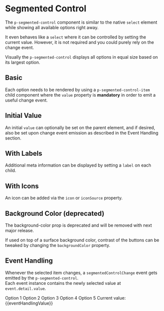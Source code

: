 # Segmented Control

The `p-segmented-control` component is similar to the native `select` element while showing all available options right
away.

It even behaves like a `select` where it can be controlled by setting the current value. However, it is not required and
you could purely rely on the change event.

Visually the `p-segmented-control` displays all options in equal size based on its largest option.

<TableOfContents></TableOfContents>

## Basic

Each option needs to be rendered by using a `p-segmented-control-item` child component where the `value` property is
**mandatory** in order to emit a useful change event.

<Playground :markup="basicMarkup" :config="config"></Playground>

## Initial Value

An initial `value` can optionally be set on the parent element, and if desired, also be set upon change event emission
as described in the <a :href="eventHandlingUrl">Event Handling</a> section.

<Playground :markup="initialValueMarkup" :config="config"></Playground>

## With Labels

Additional meta information can be displayed by setting a `label` on each child.

<Playground :markup="withLabelsMarkup" :config="config"></Playground>

## With Icons

An icon can be added via the `icon` or `iconSource` property.

<Playground :markup="withIconsMarkup" :config="config"></Playground>

## Background Color (deprecated)

<p-inline-notification heading="Important note" state="error" persistent="true">
  The background-color prop is deprecated and will be removed with next major release.
</p-inline-notification>

If used on top of a surface background color, contrast of the buttons can be tweaked by changing the `backgroundColor`
property.

<Playground :markup="backgroundColorMarkup" :config="{ ...config, colorScheme: backgroundColor.replace('background-', '') }">
  <SelectOptions v-model="backgroundColor" :values="backgroundColors" name="backgroundColor"></SelectOptions>
</Playground>

## Event Handling

Whenever the selected item changes, a `segmentedControlChange` event gets emitted by the `p-segmented-control`.  
Each event instance contains the newly selected value at `event.detail.value`.

<Playground :frameworkMarkup="eventHandlingMarkup" :config="config">
  <p-segmented-control :theme="theme" :value="eventHandlingValue" v-on:segmentedControlChange="eventHandlingValue = $event.detail.value">
    <p-segmented-control-item value="1">Option 1</p-segmented-control-item>
    <p-segmented-control-item value="2">Option 2</p-segmented-control-item>
    <p-segmented-control-item value="3">Option 3</p-segmented-control-item>
    <p-segmented-control-item value="4">Option 4</p-segmented-control-item>
    <p-segmented-control-item value="5">Option 5</p-segmented-control-item>
  </p-segmented-control>
  <p-text :theme="theme">Current value: {{eventHandlingValue}}</p-text>
</Playground>

<script lang="ts">
import Vue from 'vue';
import Component from 'vue-class-component';
import { getSegmentedControlCodeSamples } from '@porsche-design-system/shared';
import { getAnchorLink } from '@/utils';
import type { Theme } from '@/models';
import { SEGMENTED_CONTROL_BACKGROUND_COLORS } from './segmented-control/segmented-control-utils'; 
  
@Component
export default class Code extends Vue {
  config = { themeable: true };
  eventHandlingUrl = getAnchorLink('event-handling');

  shirtSizeItems = `<p-segmented-control-item value="xs">XS</p-segmented-control-item>
  <p-segmented-control-item value="s">S</p-segmented-control-item>
  <p-segmented-control-item value="m">M</p-segmented-control-item>
  <p-segmented-control-item value="l">L</p-segmented-control-item>
  <p-segmented-control-item value="xl">XL</p-segmented-control-item>`;

  optionItems = `<p-segmented-control-item value="1">Option 1</p-segmented-control-item>
  <p-segmented-control-item value="2">Option 2</p-segmented-control-item>
  <p-segmented-control-item value="3">Option 3</p-segmented-control-item>
  <p-segmented-control-item value="4" disabled>Option 4</p-segmented-control-item>
  <p-segmented-control-item value="5">Option 5</p-segmented-control-item>`;

  basicMarkup = `<p-segmented-control aria-label="Choose a t-shirt size">
  ${this.shirtSizeItems}
</p-segmented-control>`;

  initialValueMarkup = `<p-segmented-control value="2" aria-label="Choose an option">
  ${this.optionItems}
</p-segmented-control>`;

  withLabelsMarkup = `<p-segmented-control aria-label="Choose an option">
  ${this.optionItems.replace(/value="\d"/g, '$& label="Label"')}
</p-segmented-control>`;

  get withIconsMarkup() {
    let i = 0;
    const icons = ['truck', 'car', 'bell', 'garage', require('../../assets/icon-custom-kaixin.svg')]; 
    const items = this.optionItems.replace(/value="\d"/g, (match) => {
      const attr = icons[i].includes('.svg') ? 'icon-source' : 'icon';
      return `${match} ${attr}="${icons[i++]}"`;
    });

    return `<p-segmented-control aria-label="Choose an option">
  ${items}
</p-segmented-control>`;
  };

  backgroundColor = 'background-surface';
  backgroundColors = SEGMENTED_CONTROL_BACKGROUND_COLORS;
  get backgroundColorMarkup() {
    return `<p-segmented-control background-color="${this.backgroundColor}" aria-label="Choose an option">
  ${this.optionItems}
</p-segmented-control>`;
  };

  get theme(): Theme {
    return this.$store.getters.theme;
  }

  eventHandlingMarkup = getSegmentedControlCodeSamples();
  eventHandlingValue = 1;
}
</script>
